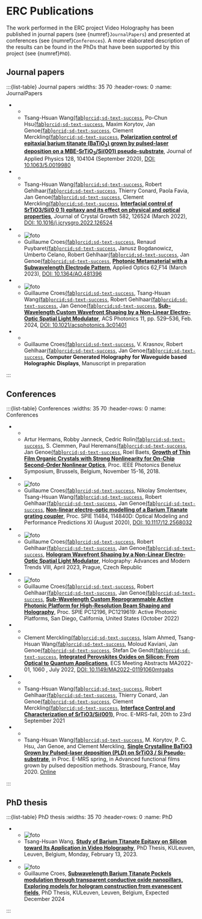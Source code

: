 # ERC Publications 

The work performed in the ERC project Video Holography has been published in journal papers (see {numref}`JournalPapers`) and presented at conferences (see {numref}`Conferences`). A more elaborated description of the results can be found in the PhDs that have been supported by this project (see {numref}`PhD`).


## Journal papers


:::{list-table} Journal papers
:widths: 35 70
:header-rows: 0
:name: JournalPapers

*  -  
   - Tsang-Hsuan Wang[{fab}`orcid;sd-text-success`](http://orcid.org/0000-0002-7760-7500), 
Po-Chun Hsu[{fab}`orcid;sd-text-success`](http://orcid.org/0000-0003-0823-6088), 
Maxim Korytov, 
Jan Genoe[{fab}`orcid;sd-text-success`](http://orcid.org/0000-0002-4019-5979), 
Clement Merckling[{fab}`orcid;sd-text-success`](http://orcid.org/0000-0003-3084-2543), 
**[Polarization control of epitaxial barium titanate (BaTiO<sub>3</sub>) grown by pulsed-laser deposition on a MBE-SrTiO<sub>3</sub>/Si(001) pseudo-substrate](docs/Tsang2020Polarizationcontrol.pdf)**, 
Journal of Applied Physics 128, 104104 (September 2020), 
[DOI: 10.1063/5.0019980](http://dx.doi.org/10.1063/5.0019980)

*  -  
   - Tsang-Hsuan Wang[{fab}`orcid;sd-text-success`](http://orcid.org/0000-0002-7760-7500), 
Robert Gehlhaar[{fab}`orcid;sd-text-success`](http://orcid.org/0000-0002-3038-9462), 
Thierry Conard, 
Paola Favia, 
Jan Genoe[{fab}`orcid;sd-text-success`](http://orcid.org/0000-0002-4019-5979), 
Clement Merckling[{fab}`orcid;sd-text-success`](http://orcid.org/0000-0003-3084-2543), 
**[Interfacial control of SrTiO3/Si(0 0 1) epitaxy and its effect on physical and optical properties](docs/Wang2022Interfacialcontrol.pdf)**, 
Journal of Crystal Growth 582, 126524 (March 2022), 
[DOI: 10.1016/j.jcrysgro.2022.126524](http://dx.doi.org/10.1016/j.jcrysgro.2022.126524)

*  - ![foto](./images/AO2023.jpg)
   - Guillaume Croes[{fab}`orcid;sd-text-success`](http://orcid.org/0000-0001-6168-9794), 
Renaud Puybaret[{fab}`orcid;sd-text-success`](http://orcid.org/0000-0002-4946-2658), 
Janusz Bogdanowicz, 
Umberto Celano, 
Robert Gehlhaar[{fab}`orcid;sd-text-success`](http://orcid.org/0000-0002-3038-9462), 
Jan Genoe[{fab}`orcid;sd-text-success`](http://orcid.org/0000-0002-4019-5979), 
**[Photonic Metamaterial with a Subwavelength Electrode Pattern](docs/PhotonicMetamaterial.pdf)**, 
Applied Optics 62,F14 (March 2023), 
[DOI: 10.1364/AO.481396](http://dx.doi.org/10.1364/AO.481396)

*  - ![foto](./images/TOCimage3.png)
   - Guillaume Croes[{fab}`orcid;sd-text-success`](http://orcid.org/0000-0001-6168-9794), 
Tsang-Hsuan Wang[{fab}`orcid;sd-text-success`](http://orcid.org/0000-0002-7760-7500), 
Robert Gehlhaar[{fab}`orcid;sd-text-success`](http://orcid.org/0000-0002-3038-9462), 
Jan Genoe[{fab}`orcid;sd-text-success`](http://orcid.org/0000-0002-4019-5979), 
**[Sub-Wavelength Custom Wavefront Shaping by a Non-Linear Electro-Optic Spatial Light Modulator](docs/Croes2024Subwavelength.pdf)**, 
ACS Photonics 11,  pp. 529–536, Feb. 2024,
[DOI: 10.1021/acsphotonics.3c01401](http://dx.doi.org/10.1021/acsphotonics.3c01401)

   
*  - 
   - Guillaume Croes[{fab}`orcid;sd-text-success`](http://orcid.org/0000-0001-6168-9794), 
   V. Krasnov, 
Robert Gehlhaar[{fab}`orcid;sd-text-success`](http://orcid.org/0000-0002-3038-9462), 
Jan Genoe[{fab}`orcid;sd-text-success`](http://orcid.org/0000-0002-4019-5979), 
**Computer Generated Holography for Waveguide based Holographic Displays**, 
Manuscript in preparation

:::


## Conferences

:::{list-table} Conferences
:widths: 35 70
:header-rows: 0
:name: Conferences

*  - 
   - Artur Hermans,
Robby Janneck,
Cedric Rolin[{fab}`orcid;sd-text-success`](http://orcid.org/0000-0001-5542-8504),
S. Clemmen,
Paul Heremans[{fab}`orcid;sd-text-success`](http://orcid.org/0000-0003-2151-1718),
Jan Genoe[{fab}`orcid;sd-text-success`](http://orcid.org/0000-0002-4019-5979), 
Roel Baets,
**[Growth of Thin Film Organic Crystals with Strong Nonlinearity for On-Chip Second-Order Nonlinear Optics](docs/Paper_ArturHermans.pdf)**,
Proc. IEEE Photonics Benelux Symposium, Brussels, Belgium, November 15-16, 2018.

*  - ![foto](./images/Guillaume2020.png)
   - Guillaume Croes[{fab}`orcid;sd-text-success`](http://orcid.org/0000-0001-6168-9794),
Nikolay Smolentsev, 
Tsang-Hsuan Wang[{fab}`orcid;sd-text-success`](http://orcid.org/0000-0002-7760-7500), 
Robert Gehlhaar[{fab}`orcid;sd-text-success`](http://orcid.org/0000-0002-3038-9462),
Jan Genoe[{fab}`orcid;sd-text-success`](http://orcid.org/0000-0002-4019-5979), 
**[Non-linear electro-optic modelling of a Barium Titanate grating coupler](docs/XII1SPIE.pdf)**, 
Proc. SPIE 11484, 114840D: Optical Modeling and Performance Predictions XI (August 2020),
[DOI: 10.1117/12.2568032](http://dx.doi.org/10.1117/12.2568032)

*  - ![foto](./images/TocImage_2.png)
   - Guillaume Croes[{fab}`orcid;sd-text-success`](http://orcid.org/0000-0001-6168-9794),
Robert Gehlhaar[{fab}`orcid;sd-text-success`](http://orcid.org/0000-0002-3038-9462),
Jan Genoe[{fab}`orcid;sd-text-success`](http://orcid.org/0000-0002-4019-5979), 
**[Hologram Wavefront Shaping by a Non-Linear Electro-Optic Spatial Light Modulator](docs/Hologramwavefrontshaping_SPIEOptics.html)**,
Holography: Advances and Modern Trends VIII, April 2023, Prague, Czech Republic

*  - ![foto](./images/Guillaume2022.png)
   - Guillaume Croes[{fab}`orcid;sd-text-success`](http://orcid.org/0000-0001-6168-9794),
Robert Gehlhaar[{fab}`orcid;sd-text-success`](http://orcid.org/0000-0002-3038-9462),
Jan Genoe[{fab}`orcid;sd-text-success`](http://orcid.org/0000-0002-4019-5979), 
**[Sub-Wavelength Custom Reprogrammable Active Photonic Platform for High-Resolution Beam Shaping and Holography](docs/Sub-wavelengthcustomreprogrammable.pdf)**,
Proc. SPIE PC12196, PC1219619: Active Photonic Platforms, San Diego, California, United States (October 2022)

*  - 
   - Clement Merckling[{fab}`orcid;sd-text-success`](http://orcid.org/0000-0003-3084-2543), 
Islam Ahmed, 
Tsang-Hsuan Wang[{fab}`orcid;sd-text-success`](http://orcid.org/0000-0002-7760-7500), 
Moloud Kaviani, 
Jan Genoe[{fab}`orcid;sd-text-success`](http://orcid.org/0000-0002-4019-5979), 
Stefan De Gendt[{fab}`orcid;sd-text-success`](http://orcid.org/0000-0003-3775-3578), 
**[Integrated Perovskites Oxides on Silicon: From Optical to Quantum Applications](docs/ECS_Merckling_invited.pdf)**,
ECS Meeting Abstracts MA2022-01, 1060 , July 2022, 
[DOI: 10.1149/MA2022-01191060mtgabs](http://dx.doi.org/10.1149/MA2022-01191060mtgabs)

*  - 
   - Tsang-Hsuan Wang[{fab}`orcid;sd-text-success`](http://orcid.org/0000-0002-7760-7500), 
Robert Gehlhaar[{fab}`orcid;sd-text-success`](http://orcid.org/0000-0002-3038-9462),
Thierry Conard,
Jan Genoe[{fab}`orcid;sd-text-success`](http://orcid.org/0000-0002-4019-5979), 
Clement Merckling[{fab}`orcid;sd-text-success`](http://orcid.org/0000-0003-3084-2543),
**[Interface Control and Characterization of SrTiO3/Si(001)](docs/EMRS2020Spring_Abstract_Tsang.pdf)**,
Proc. E-MRS-fall, 20th to 23rd September 2021

*  - 
   - Tsang-Hsuan Wang[{fab}`orcid;sd-text-success`](http://orcid.org/0000-0002-7760-7500),
M. Korytov,
P. C. Hsu,
Jan Genoe, and
Clement Merckling,
**[Single Crystalline BaTiO3 Grown by Pulsed-laser deposition (PLD) on SrTiO3 / Si Pseudo-substrate](docs/EMRS2020Spring_Abstract_Tsang.pdf)**,
 in Proc. E-MRS  spring, in Advanced functional films grown by pulsed deposition methods. Strasbourg, France, May 2020. [Online](https://www.european-mrs.com/advanced-functional-films-grown-pulsed-deposition-methods-emrs)

:::

## PhD thesis

:::{list-table} PhD thesis
:widths: 35 70
:header-rows: 0
:name: PhD

*  - ![foto](./images/phd.png)
   - Tsang-Hsuan Wang,
     **[Study of Barium Titanate Epitaxy on Silicon toward Its Application in Video Holography](docs/thesisTsang.pdf)**,
     PhD Thesis, KULeuven, Leuven, Belgium, Monday, February 13, 2023.

*  - ![foto](./images/phd.png)
   - Guillaume Croes,
     **[Subwavelength Barium Titanate Pockels modulation through transparent conductive oxide nanopillars, Exploring models for hologram construction from evanescent fields](docs/thesisCroes.pdf)**,
      PhD Thesis, KULeuven, Leuven, Belgium, Expected December 2024
   
:::